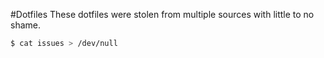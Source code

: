 #Dotfiles
These dotfiles were stolen from multiple sources with little to no shame.

```bash
$ cat issues > /dev/null
```
